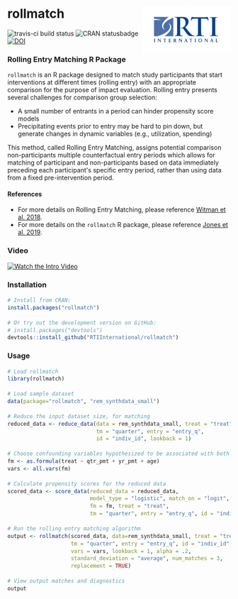 rollmatch <img src="man/figures/200px-Rti-logo.png" align="right" />
========================================================

![travis-ci build status](https://travis-ci.org/RTIInternational/rollmatch.svg?branch=master) ![CRAN statusbadge](https://www.r-pkg.org/badges/version/rollmatch) [![DOI](https://zenodo.org/badge/105259002.svg)](https://zenodo.org/badge/latestdoi/105259002)

### Rolling Entry Matching R Package

`rollmatch` is an R package designed to match study participants that start interventions at different times (rolling entry) with an appropriate comparison for the purpose of impact evaluation. Rolling entry presents several challenges for comparison group selection:

* A small number of entrants in a period can hinder propensity score models
* Precipitating events prior to entry may be hard to pin down, but generate changes in dynamic variables (e.g., utilization, spending)

This method, called Rolling Entry Matching, assigns potential comparison non-participants multiple counterfactual entry periods which allows for matching of participant and non-participants based on data immediately preceding each participant's specific entry period, rather than using data from a fixed pre-intervention period. 

#### References
* For more details on Rolling Entry Matching, please reference [Witman et al. 2018](https://onlinelibrary.wiley.com/doi/abs/10.1111/1475-6773.13086).
* For more details on the `rollmatch` R package, please reference [Jones et al. 2019](https://journal.r-project.org/archive/2019/RJ-2019-005/index.html).

### Video

[![Watch the Intro Video](https://img.youtube.com/vi/_U1bDrL_f-M/0.jpg)](https://www.youtube.com/watch?v=_U1bDrL_f-M)

### Installation

```r
# Install from CRAN:
install.packages("rollmatch")

# Or try out the development version on GitHub:
# install.packages("devtools")
devtools::install_github("RTIInternational/rollmatch")
```

### Usage

```r
# Load rollmatch
library(rollmatch)

# Load sample dataset
data(package="rollmatch", "rem_synthdata_small")

# Reduce the input dataset size, for matching 
reduced_data <- reduce_data(data = rem_synthdata_small, treat = "treat",
                            tm = "quarter", entry = "entry_q",
                            id = "indiv_id", lookback = 1)

# Choose confounding variables hypothesized to be associated with both treatment and outcome
fm <- as.formula(treat ~ qtr_pmt + yr_pmt + age)
vars <- all.vars(fm)

# Calculate propensity scores for the reduced data
scored_data <- score_data(reduced_data = reduced_data,
                          model_type = "logistic", match_on = "logit",
                          fm = fm, treat = "treat",
                          tm = "quarter", entry = "entry_q", id = "indiv_id")

# Run the rolling entry matching algorithm
output <- rollmatch(scored_data, data=rem_synthdata_small, treat = "treat",
                    tm = "quarter", entry = "entry_q", id = "indiv_id",
                    vars = vars, lookback = 1, alpha = .2,
                    standard_deviation = "average", num_matches = 3,
                    replacement = TRUE)

# View output matches and diagnostics
output
```


